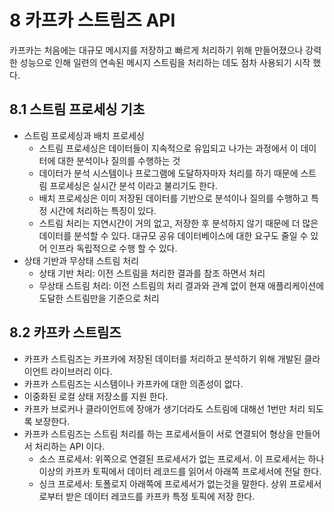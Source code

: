 # 8 카프카 스트림즈 API
카프카는 처음에는 대규모 메시지를 저장하고 빠르게 처리하기 위해 만들어졌으나 강력한 성능으로 인해 일련의 연속된 메시지 스트림을 처리하는 데도 점차 사용되기 시작 했다.

## 8.1 스트림 프로세싱 기초
- 스트림 프로세싱과 배치 프로세싱
	- 스트림 프로세싱은 데이터들이 지속적으로 유입되고 나가는 과정에서 이 데이터에 대한 분석이나 질의를 수행하는 것
	- 데이터가 분석 시스템이나 프로그램에 도달하자마자 처리를 하기 때문에 스트림 프로세싱은 실시간 분석 이라고 불리기도 한다.
	- 배치 프로세싱은 이미 저장된 데이터를 기반으로 분석이나 질의를 수행하고 특정 시간에 처리하는 특징이 있다.
	- 스트림 처리는 지연시간이 거의 없고, 저장한 후 분석하지 않기 때문에 더 많은 데이터를 분석할 수 있다. 대규모 공유 데이터베이스에 대한 요구도 줄일 수 있어 인프라 독립적으로 수행 할 수 있다.
- 상태 기반과 무상태 스트림 처리
	- 상태 기반 처리: 이전 스트림을 처리한 결과를 참조 하면서 처리
	- 무상태 스트림 처리: 이전 스트림의 처리 결과와 관계 없이 현재 애플리케이션에 도달한 스트림만을 기준으로 처리

## 8.2 카프카 스트림즈
- 카프카 스트림즈는 카프카에 저장된 데이터를 처리하고 분석하기 위해 개발된 클라이언트 라이브러리 이다.
- 카프카 스트림즈는 시스템이나 카프카에 대한 의존성이 없다.
- 이중화된 로컬 상태 저장소를 지원 한다.
- 카프카 브로커나 클라이언트에 장애가 생기더라도 스트림에 대해선 1번만 처리 되도록 보장한다.
- 카프카 스트림즈는 스트림 처리를 하는 프로세서들이 서로 연결되어 형상을 만들어서 처리하는 API 이다.
	- 소스 프로세서: 위쪽으로 연결된 프로세서가 없는 프로세서. 이 프로세서는 하나 이상의 카프카 토픽에서 데이터 레코드를 읽어서 아래쪽 프로세서에 전달 한다.
	- 싱크 프로세서: 토폴로지 아래쪽에 프로세서가 없는것을 말한다. 상위 프로세서로부터 받은 데이터 레코드를 카프카 특정 토픽에 저장 한다.
